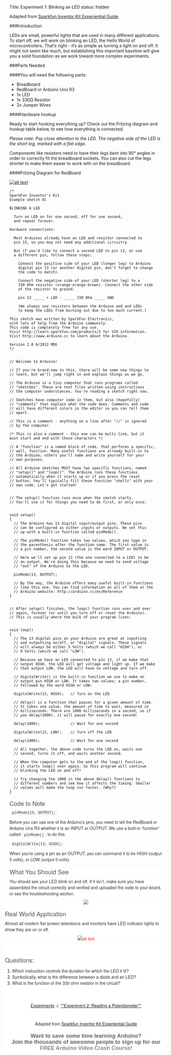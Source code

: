Title: Experiment 1: Blinking an LED
status: hidden

Adapted from <a href="https://learn.sparkfun.com/tutorials/sik-experiment-guide-for-arduino---v32?_ga=1.62774956.1058471170.1443294570" rel="nofollow" target="_blank">Sparkfun Inventor Kit Experiential Guide</a>

###Introduction

LEDs are small, powerful lights that are used in many different applications. To start off, we will work on blinking an LED, the Hello World of microcontrollers. That’s right - it’s as simple as turning a light on and off. It might not seem like much, but establishing this important baseline will give you a solid foundation as we work toward more complex experiments.

###Parts Needed

####You will need the following parts:
<ul>
<li>Breadboard</li>
<li>RedBoard or Arduino Uno R3</li>
<li>1x LED</li>
<li>1x 330Ω Resistor</li>
<li>2x Jumper Wires</li>
</ul>



####Hardware hookup

Ready to start hooking everything up? Check out the Fritzing diagram and hookup table below, to see how everything is connected.

*Please note: Pay close attention to the LED. The negative side of the LED is the short leg, marked with a flat edge.*

Components like resistors need to have their legs bent into 90° angles in order to correctly fit the breadboard sockets. You can also cut the legs shorter to make them easier to work with on the breadboard.

####Fritzing Diagram for RedBoard

<a href="https://cdn.sparkfun.com/assets/learn_tutorials/3/1/0/RedBoard_circuit_01_02_1.png"><img alt="alt text" src="https://cdn.sparkfun.com/r/600-600/assets/learn_tutorials/3/1/0/RedBoard_circuit_01_02_1.png"></a>


```
/*
SparkFun Inventor's Kit
Example sketch 01

BLINKING A LED

  Turn an LED on for one second, off for one second,
  and repeat forever.

Hardware connections:

  Most Arduinos already have an LED and resistor connected to
  pin 13, so you may not need any additional circuitry.

  But if you'd like to connect a second LED to pin 13, or use
  a different pin, follow these steps:

    Connect the positive side of your LED (longer leg) to Arduino
    digital pin 13 (or another digital pin, don't forget to change
    the code to match).
  
    Connect the negative side of your LED (shorter leg) to a 
    330 Ohm resistor (orange-orange-brown). Connect the other side
    of the resistor to ground.

    pin 13 _____ + LED - _____ 330 Ohm _____ GND
	
    (We always use resistors between the Arduino and and LEDs
    to keep the LEDs from burning out due to too much current.)

This sketch was written by SparkFun Electronics,
with lots of help from the Arduino community.
This code is completely free for any use.
Visit http://learn.sparkfun.com/products/2 for SIK information.
Visit http://www.arduino.cc to learn about the Arduino.

Version 2.0 6/2012 MDG
*/


// Welcome to Arduino!

// If you're brand-new to this, there will be some new things to
// learn, but we'll jump right in and explain things as we go.

// The Arduino is a tiny computer that runs programs called
// "sketches". These are text files written using instructions
// the computer understances. You're reading a sketch right now.

// Sketches have computer code in them, but also (hopefully)
// "comments" that explain what the code does. Comments and code
// will have different colors in the editor so you can tell them
// apart.

// This is a comment - anything on a line after "//" is ignored
// by the computer.

/* This is also a comment - this one can be multi-line, but it
must start and end with these characters */

// A "function" is a named block of code, that performs a specific,
// well, function. Many useful functions are already built-in to
// the Arduino; others you'll name and write yourself for your
// own purposes.

// All Arduino sketches MUST have two specific functions, named
// "setup()" and "loop()". The Arduino runs these functions
// automatically when it starts up or if you press the reset
// button. You'll typically fill these function "shells" with your
// own code. Let's get started!


// The setup() function runs once when the sketch starts.
// You'll use it for things you need to do first, or only once:


void setup()
{
  // The Arduino has 13 digital input/output pins. These pins
  // can be configured as either inputs or outputs. We set this
  // up with a built-in function called pinMode().

  // The pinMode() function takes two values, which you type in
  // the parenthesis after the function name. The first value is
  // a pin number, the second value is the word INPUT or OUTPUT.
  
  // Here we'll set up pin 13 (the one connected to a LED) to be
  // an output. We're doing this because we need to send voltage
  // "out" of the Arduino to the LED.

  pinMode(13, OUTPUT);

  // By the way, the Arduino offers many useful built-in functions
  // like this one. You can find information on all of them at the
  // Arduino website: http://arduino.cc/en/Reference
}


// After setup() finishes, the loop() function runs over and over
// again, forever (or until you turn off or reset the Arduino).
// This is usually where the bulk of your program lives:


void loop()
{
  // The 13 digital pins on your Arduino are great at inputting
  // and outputting on/off, or "digital" signals. These signals
  // will always be either 5 Volts (which we call "HIGH"), or
  // 0 Volts (which we call "LOW").

  // Because we have an LED connected to pin 13, if we make that
  // output HIGH, the LED will get voltage and light up. If we make
  // that output LOW, the LED will have no voltage and turn off.

  // digitalWrite() is the built-in function we use to make an
  // output pin HIGH or LOW. It takes two values; a pin number,
  // followed by the word HIGH or LOW:

  digitalWrite(13, HIGH);   // Turn on the LED

  // delay() is a function that pauses for a given amount of time.
  // It takes one value, the amount of time to wait, measured in
  // milliseconds. There are 1000 milliseconds in a second, so if
  // you delay(1000), it will pause for exactly one second:
  
  delay(1000);              // Wait for one second
  
  digitalWrite(13, LOW);    // Turn off the LED
  
  delay(1000);              // Wait for one second

  // All together, the above code turns the LED on, waits one
  // second, turns it off, and waits another second.

  // When the computer gets to the end of the loop() function,
  // it starts loop() over again. So this program will continue
  // blinking the LED on and off!

  // Try changing the 1000 in the above delay() functions to
  // different numbers and see how it affects the timing. Smaller
  // values will make the loop run faster. (Why?)
}
```
<h3 style="background-color: white; box-sizing: border-box; color: #555555; font-family: Montserrat, 'Helvetica Neue', Helvetica, Arial, sans-serif; font-size: 20px; font-weight: 400; line-height: 1.1; margin-bottom: 10px; margin-top: 20px;">
Code to Note</h3>
<div style="background-color: white; box-sizing: border-box; color: #333333; font-family: 'Helvetica Neue', Helvetica, Arial, sans-serif; font-size: 14px; line-height: 20px; margin-bottom: 10px;">
<code style="background: rgb(248, 248, 248); border-radius: 3px; border: 1px solid rgb(234, 234, 234); box-sizing: border-box; font-family: Consolas, 'Liberation Mono', Courier, monospace; font-size: 12px; margin: 0px 2px; padding: 0px 5px; white-space: nowrap;">pinMode(13, OUTPUT);</code></div>
<div style="background-color: white; box-sizing: border-box; color: #333333; font-family: 'Helvetica Neue', Helvetica, Arial, sans-serif; font-size: 14px; line-height: 20px; margin-bottom: 10px;">
Before you can use one of the Arduino’s pins, you need to tell the RedBoard or Arduino Uno R3 whether it is an INPUT or OUTPUT. We use a built-in “function” called&nbsp;<code style="background: rgb(248, 248, 248); border-radius: 3px; border: 1px solid rgb(234, 234, 234); box-sizing: border-box; font-family: Consolas, 'Liberation Mono', Courier, monospace; font-size: 12px; margin: 0px 2px; padding: 0px 5px; white-space: nowrap;">pinMode()</code>&nbsp;to do this.</div>
<div style="background-color: white; box-sizing: border-box; color: #333333; font-family: 'Helvetica Neue', Helvetica, Arial, sans-serif; font-size: 14px; line-height: 20px; margin-bottom: 10px;">
<code style="background: rgb(248, 248, 248); border-radius: 3px; border: 1px solid rgb(234, 234, 234); box-sizing: border-box; font-family: Consolas, 'Liberation Mono', Courier, monospace; font-size: 12px; margin: 0px 2px; padding: 0px 5px; white-space: nowrap;">digitalWrite(13, HIGH);</code></div>
<div style="background-color: white; box-sizing: border-box; color: #333333; font-family: 'Helvetica Neue', Helvetica, Arial, sans-serif; font-size: 14px; line-height: 20px; margin-bottom: 10px;">
When you’re using a pin as an OUTPUT, you can command it to be HIGH (output 5 volts), or LOW (output 0 volts).</div>
<h3 style="background-color: white; box-sizing: border-box; color: #555555; font-family: Montserrat, 'Helvetica Neue', Helvetica, Arial, sans-serif; font-size: 20px; font-weight: 400; line-height: 1.1; margin-bottom: 10px; margin-top: 20px;">
What You Should See</h3>
<div style="background-color: white; box-sizing: border-box; color: #333333; font-family: 'Helvetica Neue', Helvetica, Arial, sans-serif; font-size: 14px; line-height: 20px; margin-bottom: 10px;">
You should see your LED blink on and off. If it isn’t, make sure you have assembled the circuit correctly and verified and uploaded the code to your board, or see the troubleshooting section.</div>
<div class="row" style="background-color: white; box-sizing: border-box; color: #333333; font-family: 'Helvetica Neue', Helvetica, Arial, sans-serif; font-size: 14px; line-height: 20px; margin-left: -15px; margin-right: -15px;">
<div class="separator" style="clear: both; text-align: center;">
<a href="https://cdn.sparkfun.com/r/600-600/assets/learn_tutorials/3/1/0/SIK_RedBoard_exp_01_01.jpg" style="background: 0px 0px; box-sizing: border-box; color: #e0311d; margin-left: 1em; margin-right: 1em; text-decoration: none;"><img src="https://cdn.sparkfun.com/r/600-600/assets/learn_tutorials/3/1/0/SIK_RedBoard_exp_01_01.jpg" style="border: 0px; box-sizing: border-box; height: auto; max-width: 100%; vertical-align: middle;" /></a></div>
<h3 style="box-sizing: border-box; color: #555555; font-family: Montserrat, 'Helvetica Neue', Helvetica, Arial, sans-serif; font-size: 20px; font-weight: 400; line-height: 1.1; margin-bottom: 10px; margin-top: 20px;">
Real World Application</h3>
<div style="box-sizing: border-box; margin-bottom: 10px;">
Almost all modern flat screen televisions and monitors have LED indicator lights to show they are on or off.</div>
<div style="box-sizing: border-box; margin-bottom: 10px; text-align: center;">
<a href="https://cdn.sparkfun.com/assets/learn_tutorials/3/1/0/circuit_01_rwa_02.png" style="background: 0px 0px; box-sizing: border-box; color: #e0311d; text-decoration: none;"><img alt="alt text" src="https://cdn.sparkfun.com/assets/learn_tutorials/3/1/0/circuit_01_rwa_02.png" style="border: 0px; box-sizing: border-box; height: auto; max-width: 100%; vertical-align: middle;" /></a></div>
<div class="col-xs-6 col-md-6" style="box-sizing: border-box; float: left; min-height: 1px; padding-left: 15px; padding-right: 15px; position: relative; width: 390px;">
</div>
</div>
<div class="row" style="background-color: white; box-sizing: border-box; margin-left: -15px; margin-right: -15px;">
<div style="color: #333333; font-family: 'helvetica neue', helvetica, arial, sans-serif; font-size: 14px; line-height: 20px;">
<br /></div>
<h3 style="box-sizing: border-box; color: #555555; font-family: montserrat, 'helvetica neue', helvetica, arial, sans-serif; font-size: 20px; font-weight: 400; line-height: 1.1; margin-bottom: 10px; margin-top: 20px;">
Questions:</h3>
<div>
<ol>
<li><span style="color: #333333; font-family: &quot;helvetica neue&quot; , &quot;helvetica&quot; , &quot;arial&quot; , sans-serif;"><span style="font-size: 14px; line-height: 20px;">Which instruction controls the duration for which the LED it lit?</span></span></li>
<li><span style="color: #333333; font-family: &quot;helvetica neue&quot; , &quot;helvetica&quot; , &quot;arial&quot; , sans-serif;"><span style="font-size: 14px; line-height: 20px;">Symbolically, what is the difference between a diode and an LED?</span></span></li>
<li><span style="color: #333333; font-family: &quot;helvetica neue&quot; , &quot;helvetica&quot; , &quot;arial&quot; , sans-serif;"><span style="font-size: 14px; line-height: 20px;">What is the function of the 330 ohm resistor in the circuit?</span></span></li>
</ol>
<div>
<span style="color: #333333; font-family: &quot;helvetica neue&quot; , &quot;helvetica&quot; , &quot;arial&quot; , sans-serif;"><span style="font-size: 14px; line-height: 20px;"><br /></span></span></div>
</div>
</div>
<div class="row" style="background-color: white; box-sizing: border-box; margin-left: -15px; margin-right: -15px;">
<div style="color: #333333; font-family: 'helvetica neue', helvetica, arial, sans-serif; font-size: 14px; line-height: 20px;">
<br /></div>
<div style="text-align: center;">
<span style="color: #333333; font-family: &quot;helvetica neue&quot; , &quot;helvetica&quot; , &quot;arial&quot; , sans-serif;"><span style="font-size: 14px; line-height: 20px;"><a href="http://www.dentonisd.org/Page/82569">Experiments</a>&nbsp;-|-&nbsp;<a href="http://www.davidriewe.com/p/experiment-2-reading-potentiometer.html">**Experiment 2: Reading a Potentiometer**</a></span></span></div>
</div>
<div class="row" style="background-color: white; box-sizing: border-box; color: #333333; font-family: 'Helvetica Neue', Helvetica, Arial, sans-serif; font-size: 14px; line-height: 20px; margin-left: -15px; margin-right: -15px;">
<br /></div>
<div class="row" style="background-color: white; box-sizing: border-box; color: #333333; font-family: 'Helvetica Neue', Helvetica, Arial, sans-serif; font-size: 14px; line-height: 20px; margin-left: -15px; margin-right: -15px;">
<br /></div>
<div class="row" style="background-color: white; box-sizing: border-box; color: #333333; font-family: 'Helvetica Neue', Helvetica, Arial, sans-serif; font-size: 14px; line-height: 20px; margin-left: -15px; margin-right: -15px;">
<div style="text-align: center;">
Adapted from <a href="https://learn.sparkfun.com/tutorials/sik-experiment-guide-for-arduino---v32?_ga=1.62774956.1058471170.1443294570" rel="nofollow" target="_blank">Sparkfun Inventor Kit Experiential Guide</a><br />
<br />
<h2 style="color: #666666; font-family: 'Trebuchet MS', Trebuchet, Verdana, sans-serif; font-size: 22px; margin: 0px; position: relative; text-align: start;">
<div style="text-align: center;">
<span style="font-size: large;">Want to save some time learning&nbsp;</span><span style="font-size: large;">Arduino?</span></div>
<span style="font-size: large;"><div style="text-align: center;">
Join the thousands of awesome people to sign up for our<br />
<a href="http://freecourse.hackerspacetech.com/" style="color: #888888; text-decoration: none;">FREE Arduino Video Crash Course!</a></div>
</span></h2>
</div>
</div>
